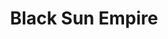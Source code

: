 ---
title: Black Sun Empire
categories:
- radio
- digital
- press
tags:
- artist
position: 2
image:
is-featured:
is-front:
website: http://www.blacksunempire.com
facebook: https://www.facebook.com/blacksunempire/
twitter: https://twitter.com/_blacksunempire
instagram: http://instagram.com/blacksunempire_NL
spotify: https://open.spotify.com/artist/3PAXvY08KxX5HmCsmKw4x8
soundcloud: https://soundcloud.com/blacksunempire
youtube: https://www.youtube.com/user/blacksunempire
apple: https://itunes.apple.com/gb/artist/black-sun-empire/id133487558
layout: client
---